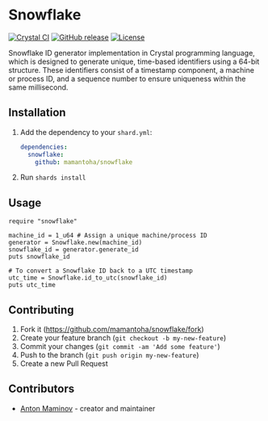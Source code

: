 # Snowflake

[![Crystal CI](https://github.com/mamantoha/snowflake/actions/workflows/crystal.yml/badge.svg)](https://github.com/mamantoha/snowflake/actions/workflows/crystal.yml)
[![GitHub release](https://img.shields.io/github/release/mamantoha/snowflake.svg)](https://github.com/mamantoha/snowflake/releases)
[![License](https://img.shields.io/github/license/mamantoha/snowflake.svg)](https://github.com/mamantoha/snowflake/blob/main/LICENSE)

Snowflake ID generator implementation in Crystal programming language, which is designed to generate unique,
time-based identifiers using a 64-bit structure. These identifiers consist of a timestamp component,
a machine or process ID, and a sequence number to ensure uniqueness within the same millisecond.

## Installation

1. Add the dependency to your `shard.yml`:

   ```yaml
   dependencies:
     snowflake:
       github: mamantoha/snowflake
   ```

2. Run `shards install`

## Usage

```crystal
require "snowflake"

machine_id = 1_u64 # Assign a unique machine/process ID
generator = Snowflake.new(machine_id)
snowflake_id = generator.generate_id
puts snowflake_id

# To convert a Snowflake ID back to a UTC timestamp
utc_time = Snowflake.id_to_utc(snowflake_id)
puts utc_time
```

## Contributing

1. Fork it (<https://github.com/mamantoha/snowflake/fork>)
2. Create your feature branch (`git checkout -b my-new-feature`)
3. Commit your changes (`git commit -am 'Add some feature'`)
4. Push to the branch (`git push origin my-new-feature`)
5. Create a new Pull Request

## Contributors

- [Anton Maminov](https://github.com/your-github-user) - creator and maintainer

